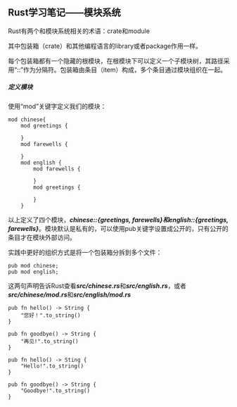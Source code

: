 ## Rust学习笔记——模块系统
Rust有两个和模块系统相关的术语：crate和module

其中包装箱（crate）和其他编程语言的library或者package作用一样。

每个包装箱都有一个隐藏的根模块，在根模块下可以定义一个子模块树，其路径采用“::”作为分隔符。包装箱由条目（item）构成，多个条目通过模块组织在一起。

##### 定义模块
使用“mod”关键字定义我们的模块：
    
    mod chinese{
        mod greetings {

        }
        mod farewells {

        }
        mod english {
            mod farewells {

            }
            mod greetings {
                
            }
        }
以上定义了四个模块，***chinese::{greetings, farewells}***和***english::{greetings, farewells}***。模块默认是私有的，可以使用pub关键字设置成公开的，只有公开的条目才在模块外部访问。

实践中更好的组织方式是将一个包装箱分拆到多个文件：
    
    pub mod chinese;
    pub mod english;

这两句声明告诉Rust查看***src/chinese.rs***和***src/english.rs***，或者***src/chinese/mod.rs***和***src/english/mod.rs***

    pub fn hello() -> String {
        "您好！".to_string()
    }

    pub fn goodbye() -> String {
        "再见!".to_string()
    }

    pub fn hello() -> Sting {
        "Hello!".to_string()
    }

    pub fn goodbye() -> String {
        "Goodbye!".to_string()
    }
